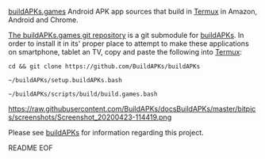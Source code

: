 [buildAPKs.games](https://github.com/BuildAPKs/buildAPKs.games)
Android APK app sources that build in [Termux](https://github.com/termux) in Amazon, Android and Chrome.

[The buildAPKs.games git repository](https://github.com/BuildAPKs/buildAPKs.games) is a git submodule for [buildAPKs](https://github.com/BuildAPKs/buildAPKs).  In order to install it in its' proper place to attempt to make these applications on smartphone, tablet an TV, copy and paste the following into [Termux](https://github.com/termux):

    cd && git clone https://github.com/BuildAPKs/buildAPKs

    ~/buildAPKs/setup.buildAPKs.bash

    ~/buildAPKs/scripts/build/build.games.bash

https://raw.githubusercontent.com/BuildAPKs/docsBuildAPKs/master/bitpics/screenshots/Screenshot_20200423-114419.png

Please see [buildAPKs](https://github.com/BuildAPKs/buildAPKs/) for information regarding this project.

README EOF
